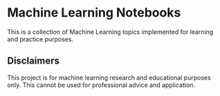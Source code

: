 # Machine Learning Notebooks

This is a collection of Machine Learning topics implemented for learning and practice purposes.

## Disclaimers
This project is for machine learning research and educational purposes only. This cannot be used for professional advice and application.
